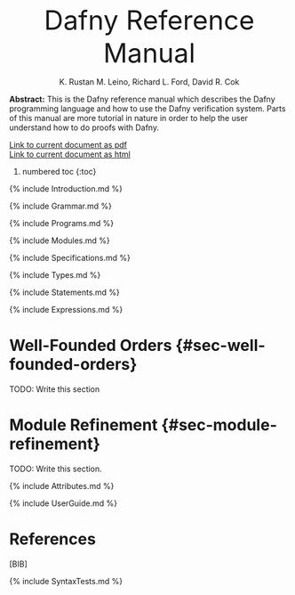 <link rel="stylesheet" href="../assets/main.css">
<script src="https://cdn.mathjax.org/mathjax/latest/MathJax.js?config=TeX-AMS-MML_HTMLorMML" type="text/javascript"></script>

<font size="+4"><p style="text-align: center;">Dafny Reference Manual</p></font> <!-- PDFOMIT -->
<p style="text-align: center;">K. Rustan M. Leino, Richard L. Ford, David R. Cok</p> <!-- PDFOMIT -->
<p style="text-align: center;"><script> document.write(new Date(document.lastModified)); </script></p> <!-- PDFOMIT -->

<!--PDF NEWPAGE-->

**Abstract:** 
This is the Dafny reference manual which describes the Dafny programming
language and how to use the Dafny verification system.
Parts of this manual are more tutorial in nature in order to help the
user understand how to do proofs with Dafny.

[Link to current document as pdf](https://dafny-lang.github.io/dafny/DafnyReferenceManual/DafnyRef.pdf)<br/>
[Link to current document as html](https://dafny-lang.github.io/dafny/DafnyReferenceManual/DafnyRef)

1. numbered toc 
{:toc}

{% include Introduction.md %}

{% include Grammar.md %}

{% include Programs.md %}

{% include Modules.md %}

{% include Specifications.md %}

{% include Types.md %}

{% include Statements.md %}

{% include Expressions.md %}

# Well-Founded Orders {#sec-well-founded-orders}

TODO: Write this section

# Module Refinement {#sec-module-refinement}

TODO: Write this section.

{% include Attributes.md %}

{% include UserGuide.md %}

# References
[BIB]

{% include SyntaxTests.md %}
